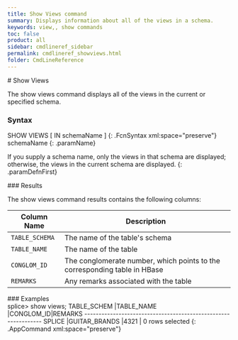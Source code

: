 ```yaml
---
title: Show Views command
summary: Displays information about all of the views in a schema.
keywords: view,, show commands
toc: false
product: all
sidebar: cmdlineref_sidebar
permalink: cmdlineref_showviews.html
folder: CmdLineReference
---
```

<section>
<div class="TopicContent" data-swiftype-index="true" markdown="1">
# Show Views

The <span class="AppCommand">show views</span> command displays all of
the views in the current or specified schema.

### Syntax

<div class="fcnWrapperWide" markdown="1">
    SHOW VIEWS [ IN schemaName ] 
{: .FcnSyntax xml:space="preserve"}

</div>
<div class="paramList" markdown="1">
schemaName
{: .paramName}

If you supply a schema name, only the views in that schema are
displayed; otherwise, the views in the current schema are displayed.
{: .paramDefnFirst}

</div>
### Results

The <span class="AppCommand">show views</span> command results contains
the following columns:

<table summary="Listing of columns displayed by the show views command.">
                <col />
                <col />
                <thead>
                    <tr>
                        <th>Column Name</th>
                        <th>Description</th>
                    </tr>
                </thead>
                <tbody>
                    <tr>
                        <td><code>TABLE_SCHEMA</code></td>
                        <td>The name of the table's schema</td>
                    </tr>
                    <tr>
                        <td><code>TABLE_NAME</code></td>
                        <td>The name of the table</td>
                    </tr>
                    <tr>
                        <td><code>CONGLOM_ID</code></td>
                        <td>The conglomerate number, which points to the corresponding table in HBase</td>
                    </tr>
                    <tr>
                        <td><code>REMARKS</code></td>
                        <td>Any remarks associated with the table</td>
                    </tr>
                </tbody>
            </table>
### Examples

<div class="preWrapperWide" markdown="1">
    splice> show views;
    TABLE_SCHEM  |TABLE_NAME         |CONGLOM_ID|REMARKS
    ---------------------------------------------------------------
    SPLICE       |GUITAR_BRANDS      |4321      |
    0 rows selected 
{: .AppCommand xml:space="preserve"}

</div>
</div>
</section>

